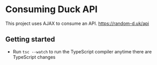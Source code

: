 # Consuming Duck API
This project uses AJAX to consume an API.
https://random-d.uk/api

## Getting started
- Run `tsc --watch` to run the TypeScript compiler anytime there are TypeScript changes